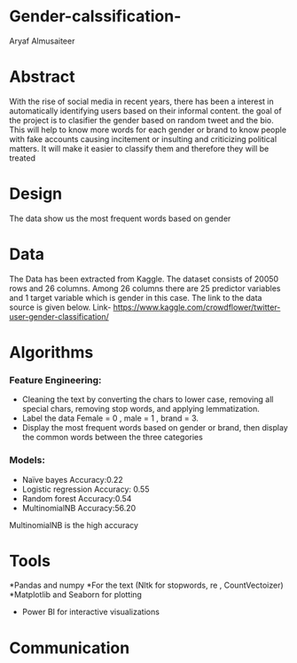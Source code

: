 # Gender-calssification-
Aryaf Almusaiteer 

# Abstract
With the rise of social media in recent years, there has been a interest in automatically identifying users based on their informal content. the goal of the project is to clasifier the gender based on random tweet and the bio. 
This will help to know more words for each gender or brand to know people with fake accounts causing incitement or insulting and criticizing political matters. It will make it easier to classify them and therefore they will be treated

# Design 
The data show us the most frequent words based on gender 

#  Data
The Data has been extracted from Kaggle. The dataset consists of 20050 rows and 26 columns. Among 26 columns there are 25 predictor variables and 1 target variable which is gender in this case.
The link to the data source is given below.
Link- https://www.kaggle.com/crowdflower/twitter-user-gender-classification/

#  Algorithms 
### Feature Engineering:
* Cleaning the text by converting the chars to lower case, removing all special chars, removing stop words, and applying lemmatization.
* Label the data Female = 0 , male = 1 , brand = 3. 
* Display the most frequent words based on gender or brand, then display the common words between the three categories

### Models:
* Naïve bayes 
Accuracy:0.22
* Logistic regression
Accuracy: 0.55
* Random forest
Accuracy:0.54
* MultinomialNB
Accuracy:56.20 

MultinomialNB is the high accuracy 

# Tools 
*Pandas and numpy 
*For the text (Nltk for stopwords, re , CountVectoizer) 
*Matplotlib and Seaborn for plotting
* Power BI for interactive visualizations

# Communication 

